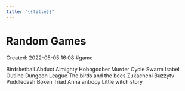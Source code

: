 ```yaml
---
title: "{{title}}"
---
```

# Random Games

Created: 2022-05-05 16:08
#game

Birdsketball
Abduct
Almighty Hobogoober
Murder Cycle
Swarm
Isabel
Outline
Dungeon League
The birds and the bees
Zukacheni
Buzzytv
Puddledash
Boxen
Triad Anna antropy
Little witch story


